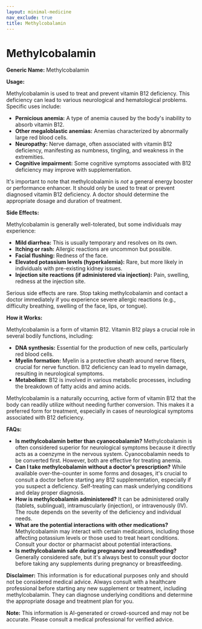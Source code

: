 ```yaml
---
layout: minimal-medicine
nav_exclude: true
title: Methylcobalamin
---
```


# Methylcobalamin

**Generic Name:** Methylcobalamin

**Usage:**

Methylcobalamin is used to treat and prevent vitamin B12 deficiency.  This deficiency can lead to various neurological and hematological problems.  Specific uses include:

* **Pernicious anemia:** A type of anemia caused by the body's inability to absorb vitamin B12.
* **Other megaloblastic anemias:** Anemias characterized by abnormally large red blood cells.
* **Neuropathy:** Nerve damage, often associated with vitamin B12 deficiency, manifesting as numbness, tingling, and weakness in the extremities.
* **Cognitive impairment:** Some cognitive symptoms associated with B12 deficiency may improve with supplementation.

It's important to note that methylcobalamin is *not* a general energy booster or performance enhancer.  It should only be used to treat or prevent diagnosed vitamin B12 deficiency.  A doctor should determine the appropriate dosage and duration of treatment.


**Side Effects:**

Methylcobalamin is generally well-tolerated, but some individuals may experience:

* **Mild diarrhea:** This is usually temporary and resolves on its own.
* **Itching or rash:**  Allergic reactions are uncommon but possible.
* **Facial flushing:** Redness of the face.
* **Elevated potassium levels (hyperkalemia):** Rare, but more likely in individuals with pre-existing kidney issues.
* **Injection site reactions (if administered via injection):** Pain, swelling, redness at the injection site.

Serious side effects are rare.  Stop taking methylcobalamin and contact a doctor immediately if you experience severe allergic reactions (e.g., difficulty breathing, swelling of the face, lips, or tongue).


**How it Works:**

Methylcobalamin is a form of vitamin B12.  Vitamin B12 plays a crucial role in several bodily functions, including:

* **DNA synthesis:**  Essential for the production of new cells, particularly red blood cells.
* **Myelin formation:** Myelin is a protective sheath around nerve fibers, crucial for nerve function.  B12 deficiency can lead to myelin damage, resulting in neurological symptoms.
* **Metabolism:**  B12 is involved in various metabolic processes, including the breakdown of fatty acids and amino acids.

Methylcobalamin is a naturally occurring, active form of vitamin B12 that the body can readily utilize without needing further conversion.  This makes it a preferred form for treatment, especially in cases of neurological symptoms associated with B12 deficiency.


**FAQs:**

* **Is methylcobalamin better than cyanocobalamin?**  Methylcobalamin is often considered superior for neurological symptoms because it directly acts as a coenzyme in the nervous system. Cyanocobalamin needs to be converted first.  However, both are effective for treating anemia.
* **Can I take methylcobalamin without a doctor's prescription?**  While available over-the-counter in some forms and dosages, it's crucial to consult a doctor before starting any B12 supplementation, especially if you suspect a deficiency.  Self-treating can mask underlying conditions and delay proper diagnosis.
* **How is methylcobalamin administered?** It can be administered orally (tablets, sublingual), intramuscularly (injection), or intravenously (IV). The route depends on the severity of the deficiency and individual needs.
* **What are the potential interactions with other medications?**  Methylcobalamin may interact with certain medications, including those affecting potassium levels or those used to treat heart conditions. Consult your doctor or pharmacist about potential interactions.
* **Is methylcobalamin safe during pregnancy and breastfeeding?**  Generally considered safe, but it's always best to consult your doctor before taking any supplements during pregnancy or breastfeeding.


**Disclaimer:** This information is for educational purposes only and should not be considered medical advice. Always consult with a healthcare professional before starting any new supplement or treatment, including methylcobalamin.  They can diagnose underlying conditions and determine the appropriate dosage and treatment plan for you.


**Note:** This information is AI-generated or crowd-sourced and may not be accurate. Please consult a medical professional for verified advice.